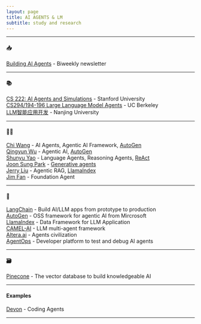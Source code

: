 ```yaml
---
layout: page
title: AI AGENTS & LM
subtitle: study and research
---
```


---

#### 📥

[Building AI Agents](https://www.buildingaiagents.ai/) - Biweekly newsletter

---

#### 📚

[CS 222: AI Agents and Simulations](https://joonspk-research.github.io/cs222-fall24/index.html) - Stanford University  
[CS294/194-196 Large Language Model Agents](https://llmagents-learning.org/f24) - UC Berkeley  
[LLM智能应用开发](https://space.bilibili.com/390606417/channel/collectiondetail?sid=3771310) - Nanjing University  

---

#### 🧑‍💻

[Chi Wang](https://x.com/chi_wang_) - AI Agents, Agentic AI Framework, [AutoGen](https://microsoft.github.io/autogen/)  
[Qingyun Wu](https://qingyun-wu.github.io/) - Agentic AI, [AutoGen](https://microsoft.github.io/autogen/)  
[Shunyu Yao](https://ysymyth.github.io/) - Language Agents, Reasoning Agents, [ReAct](https://react-lm.github.io/)  
[Joon Sung Park](https://www.joonsungpark.com/) - [Generative agents](https://arxiv.org/abs/2304.03442)  
[Jerry Liu](https://x.com/jerryjliu0) - Agentic RAG, [LlamaIndex](https://www.llamaindex.ai/)    
[Jim Fan](https://jimfan.me/) - Foundation Agent  

---

#### 🚢

[LangChain](https://www.langchain.com/) - Build AI/LLM apps from prototype to production  
[AutoGen](https://microsoft.github.io/autogen/) - OSS framework for agentic AI from Mircrosoft  
[LlamaIndex](https://www.llamaindex.ai/) - Data Framework for LLM Application  
[CAMEL-AI](https://www.camel-ai.org/) - LLM multi-agent framework  
[Altera.ai](https://altera.al/) - Agents civilization  
[AgentOps](https://www.agentops.ai/) - Developer platform to test and debug AI agents  

---

#### 🗃️

[Pinecone](https://www.pinecone.io/) - The vector database to build knowledgeable AI  

---

#### Examples

[Devon](https://github.com/entropy-research/Devon) - Coding Agents  

---
